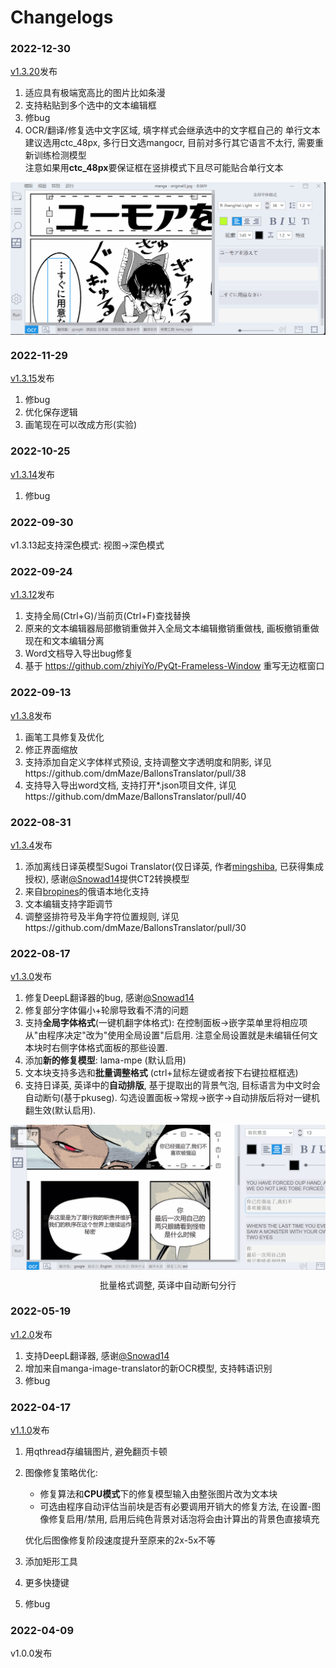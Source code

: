 # Changelogs

### 2022-12-30
[v1.3.20](https://github.com/dmMaze/BallonsTranslator/releases/tag/v1.3.20)发布
1. 适应具有极端宽高比的图片比如条漫
2. 支持粘贴到多个选中的文本编辑框
3. 修bug
4. OCR/翻译/修复选中文字区域, 填字样式会继承选中的文字框自己的
   单行文本建议选用ctc_48px, 多行日文选mangocr, 目前对多行其它语言不太行, 需要重新训练检测模型  
   注意如果用**ctc_48px**要保证框在竖排模式下且尽可能贴合单行文本
<img src="doc/src/ocrselected.gif" div align=center>

### 2022-11-29
[v1.3.15](https://github.com/dmMaze/BallonsTranslator/releases/tag/v1.3.15)发布
1. 修bug
2. 优化保存逻辑
3. 画笔现在可以改成方形(实验)

### 2022-10-25
[v1.3.14](https://github.com/dmMaze/BallonsTranslator/releases/tag/v1.3.14)发布
1. 修bug

### 2022-09-30
v1.3.13起支持深色模式: 视图->深色模式

### 2022-09-24
[v1.3.12](https://github.com/dmMaze/BallonsTranslator/releases/tag/v1.3.12)发布

1. 支持全局(Ctrl+G)/当前页(Ctrl+F)查找替换
2. 原来的文本编辑器局部撤销重做并入全局文本编辑撤销重做栈, 画板撤销重做现在和文本编辑分离
3. Word文档导入导出bug修复
4. 基于 https://github.com/zhiyiYo/PyQt-Frameless-Window 重写无边框窗口

### 2022-09-13
[v1.3.8](https://github.com/dmMaze/BallonsTranslator/releases/tag/v1.3.8)发布

1. 画笔工具修复及优化
2. 修正界面缩放
3. 支持添加自定义字体样式预设, 支持调整文字透明度和阴影, 详见https://github.com/dmMaze/BallonsTranslator/pull/38
4. 支持导入导出word文档, 支持打开*.json项目文件, 详见https://github.com/dmMaze/BallonsTranslator/pull/40

### 2022-08-31
[v1.3.4](https://github.com/dmMaze/BallonsTranslator/releases/tag/v1.3.4)发布

1. 添加离线日译英模型Sugoi Translator(仅日译英, 作者[mingshiba](https://www.patreon.com/mingshiba), 已获得集成授权), 感谢[@Snowad14](https://github.com/Snowad14)提供CT2转换模型
2. 来自[bropines](https://github.com/bropines)的俄语本地化支持
3. 文本编辑支持字距调节
4. 调整竖排符号及半角字符位置规则, 详见https://github.com/dmMaze/BallonsTranslator/pull/30

### 2022-08-17
[v1.3.0](https://github.com/dmMaze/BallonsTranslator/releases/tag/v1.3.0)发布

1. 修复DeepL翻译器的bug, 感谢[@Snowad14](https://github.com/Snowad14)
2. 修复部分字体偏小+轮廓导致看不清的问题
3. 支持**全局字体格式**(一键机翻字体格式): 在控制面板->嵌字菜单里将相应项从"由程序决定"改为"使用全局设置"后启用. 注意全局设置就是未编辑任何文本块时右侧字体格式面板的那些设置.  
4. 添加**新的修复模型**: lama-mpe (默认启用)
5. 文本块支持多选和**批量调整格式** (ctrl+鼠标左键或者按下右键拉框框选)
6. 支持日译英, 英译中的**自动排版**, 基于提取出的背景气泡, 目标语言为中文时会自动断句(基于pkuseg). 勾选设置面板->常规->嵌字->自动排版后将对一键机翻生效(默认启用). 

<img src="doc/src/multisel_autolayout.gif" div align=center>
<p align=center>
批量格式调整, 英译中自动断句分行
</p>

### 2022-05-19
[v1.2.0](https://github.com/dmMaze/BallonsTranslator/releases/tag/v1.2.0)发布

1. 支持DeepL翻译器, 感谢[@Snowad14](https://github.com/Snowad14)
2. 增加来自manga-image-translator的新OCR模型, 支持韩语识别
3. 修bug


### 2022-04-17
[v1.1.0](https://github.com/dmMaze/BallonsTranslator/releases/tag/v1.1.0)发布

1. 用qthread存编辑图片, 避免翻页卡顿
2. 图像修复策略优化: 
   - 修复算法和**CPU模式**下的修复模型输入由整张图片改为文本块
   - 可选由程序自动评估当前块是否有必要调用开销大的修复方法, 在设置-图像修复启用/禁用, 启用后纯色背景对话泡将会由计算出的背景色直接填充  
  
    优化后图像修复阶段速度提升至原来的2x-5x不等

3. 添加矩形工具
4. 更多快捷键
5. 修bug

### 2022-04-09
v1.0.0发布
